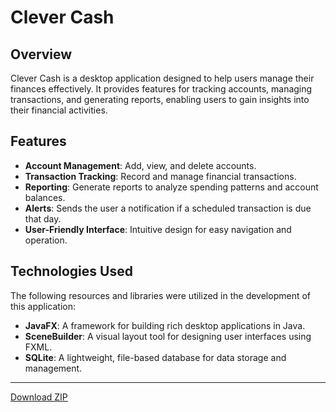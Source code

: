 # Clever Cash

## Overview

Clever Cash is a desktop application designed to help users manage their finances effectively. It provides features for tracking accounts, managing transactions, and generating reports, enabling users to gain insights into their financial activities.

## Features

- **Account Management**: Add, view, and delete accounts.
- **Transaction Tracking**: Record and manage financial transactions.
- **Reporting**: Generate reports to analyze spending patterns and account balances.
- **Alerts**: Sends the user a notification if a scheduled transaction is due that day.
- **User-Friendly Interface**: Intuitive design for easy navigation and operation.

## Technologies Used

The following resources and libraries were utilized in the development of this application:

- **JavaFX**: A framework for building rich desktop applications in Java.
- **SceneBuilder**: A visual layout tool for designing user interfaces using FXML.
- **SQLite**: A lightweight, file-based database for data storage and management.

---

[Download ZIP](./CC.zip)
